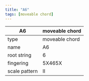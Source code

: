 ```yaml
---
title: "A6"
tags: [moveable chord]
---
```


|A6|moveable chord|
|---|---|
|type|moveable chord|
|name|A6|
|root string|6|
|fingering|5X465X|
|scale pattern|II|
